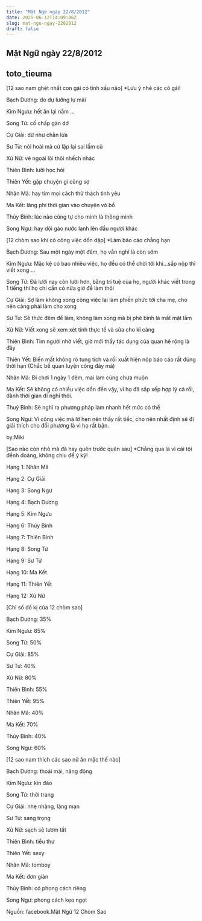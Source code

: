 ```yaml
---
title: "Mật Ngữ ngày 22/8/2012"
date: 2025-06-12T14:09:06Z
slug: mat-ngu-ngay-2282012
draft: false
---
```


## Mật Ngữ ngày 22/8/2012

## toto_tieuma

[12 sao nam ghét nhất con gái có tính xấu nào]
*Lưu ý nhé các cô gái!
 

 
Bạch Dương: do dự lưỡng lự mãi
 
Kim Ngưu: hết ăn lại nằm
...
 
Song Tử: cố chấp gàn dở
 
Cự Giải: dữ như chằn lửa
 
Sư Tử: nói hoài mà cứ lặp lại sai lầm cũ
 
Xử Nữ: vẻ ngoài lôi thôi nhếch nhác
 
Thiên Bình: lười học hỏi
 
Thiên Yết: gặp chuyện gì cũng sợ
 
Nhân Mã: hay tìm mọi cách thử thách tình yêu
 
Ma Kết: lãng phí thời gian vào chuyện vô bổ
 
Thủy Bình: lúc nào cũng tự cho mình là thông minh
 
Song Ngư: hay dội gáo nước lạnh lên đầu người khác
 
 
 
[12 chòm sao khi có công việc dồn dập]
*Làm báo cáo chẳng hạn
 

 
Bạch Dương: Sau một ngày một đêm, họ vẫn nghĩ là còn sớm
 
Kim Ngưu: Mặc kệ có bao nhiêu việc, họ đều có thể chời tới khi...sắp nộp thì viết xong
...
 
Song Tử: Đã lười nay còn lười hơn, bằng trí tuệ của họ, người khác viết trong 1 tiếng thì họ chỉ cần có nửa giờ để làm thôi
 
Cự Giải: Sợ làm không xong công việc lại làm phiền phức tới cha mẹ, cho nên càng phải làm cho xong
 
Sư Tử: Sẽ thức đêm để làm, không làm xong mà bị phê bình là mất mặt lắm
 
Xử Nữ: Viết xong sẽ xem xét tính thực tế và sửa cho kĩ càng
 
Thiên Bình: Tìm người nhờ viết, giờ mới thấy tác dụng của quan hệ rộng là đây
 
Thiên Yết: Biến mất không rõ tung tích và rồi xuất hiện nộp báo cáo rất đúng thời hạn (Chắc bế quan luyện công đây mà)
 
Nhân Mã: Đi chơi 1 ngày 1 đêm, mai làm cũng chưa muộn
 
Ma Kết: Sẽ không có nhiều việc dồn đến vậy, vì họ đã sắp xếp hợp lý cả rồi, dành thời gian đi nghỉ thôi.
 
Thuỷ Bình: Sẽ nghĩ ra phương pháp làm nhanh hết mức có thể
 
Song Ngư: Vì công việc mà lỡ hẹn nên thấy rất tiếc, cho nên nhất định sẽ đi giải thích cho đối phương là vì họ rất bận.
 
by:Miki
 
 
 
[Sao nào còn nhỏ mà đã hay quên trước quên sau]
*Chẳng qua là vì cái tội đểnh đoảng, không chịu để ý kỹ!
 

 
Hạng 1: Nhân Mã
 
Hạng 2: Cự Giải
 
Hạng 3: Song Ngư
 
Hạng 4: Bạch Dương
 
Hạng 5: Kim Ngưu
 
Hạng 6: Thủy Bình
 
Hạng 7: Thiên Bình
 
Hạng 8: Song Tử
 
Hạng 9: Sư Tử
 
Hạng 10: Ma Kết
 
Hạng 11: Thiên Yết
 
Hạng 12: Xử Nữ
 
 
 
 
[Chỉ số đố kị của 12 chòm sao]
 

 
Bạch Dương: 35%
 
Kim Ngưu: 85%
 
Song Tử: 50%
 
Cự Giải: 85%
 
Sư Tử: 40%
 
Xử Nữ: 80%
 
Thiên Bình: 55%
 
Thiên Yết: 95%
 
Nhân Mã: 40%
 
Ma Kết: 70%
 
Thủy Bình: 40%
 
Song Ngư: 60%
 
 
 
 
[12 sao nam thích các sao nữ ăn mặc thế nào]
 

 
Bạch Dương: thoải mái, năng động
 
Kim Ngưu: kín đáo
 
Song Tử: thời trang
 
Cự Giải: nhẹ nhàng, lãng mạn
 
Sư Tử: sang trọng
 
Xử Nữ: sạch sẽ tươm tất
 
Thiên Bình: tiểu thư
 
Thiên Yết: sexy
 
Nhân Mã: tomboy
 
Ma Kết: đơn giản
 
Thủy Bình: có phong cách riêng
 
Song Ngư: phong cách kẹo ngọt
 
Nguồn: facebook.Mật Ngữ 12 Chòm Sao